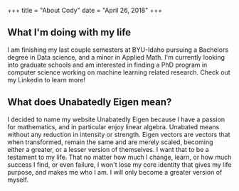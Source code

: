 +++
title = "About Cody"
date = "April 26, 2018"
+++

## What I'm doing with my life
I am finishing my last couple semesters at BYU-Idaho pursuing a Bachelors degree in Data science, and a minor in Applied Math. I'm currently looking into graduate schools and am interested in finding a PhD program in computer science working on machine learning related research. Check out my Linkedin to learn more!

## What does Unabatedly Eigen mean?
I decided to name my website Unabatedly Eigen because I have a passion for mathematics, and in particular enjoy linear algebra. Unabated means without any reduction in intensity or strength. Eigen vectors are vectors that when transformed, remain the same and are merely scaled, becoming either a greater, or a lesser version of themselves. I want that to be a testament to my life. That no matter how much I change, learn, or how much success I find, or even failure, I won't lose my core identity that gives my life purpose, and makes me who I am. I will only become a greater version of myself.

